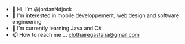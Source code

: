 - 👋 Hi, I’m @jordanNdjock
- 👀 I’m interested in mobile développement, web design and software engineering 
- 🌱 I’m currently learning Java and C# 
- 📫 How to reach me ... clothairegastalia@gmail.com

<!---
jordanNdjock/jordanNdjock is a ✨ special ✨ repository because its `README.md` (this file) appears on your GitHub profile.
You can click the Preview link to take a look at your changes.
--->
